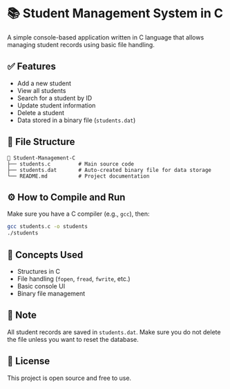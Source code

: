 # 📚 Student Management System in C

A simple console-based application written in C language that allows managing student records using basic file handling.

## ✅ Features
- Add a new student
- View all students
- Search for a student by ID
- Update student information
- Delete a student
- Data stored in a binary file (`students.dat`)

## 📁 File Structure
```
📁 Student-Management-C
├── students.c         # Main source code
├── students.dat       # Auto-created binary file for data storage
└── README.md          # Project documentation
```

## ⚙️ How to Compile and Run
Make sure you have a C compiler (e.g., `gcc`), then:

```bash
gcc students.c -o students
./students
```

## 🧠 Concepts Used
- Structures in C
- File handling (`fopen`, `fread`, `fwrite`, etc.)
- Basic console UI
- Binary file management

## 📌 Note
All student records are saved in `students.dat`. Make sure you do not delete the file unless you want to reset the database.

## 📄 License
This project is open source and free to use.
